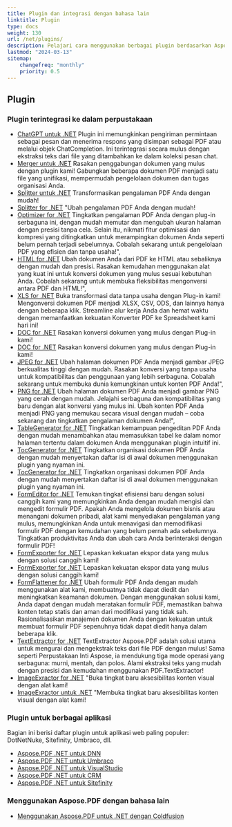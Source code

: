 ```yaml
---
title: Plugin dan integrasi dengan bahasa lain
linktitle: Plugin
type: docs
weight: 130
url: /net/plugins/
description: Pelajari cara menggunakan berbagai plugin berdasarkan Aspose.PDF
lastmod: "2024-03-13"
sitemap:
    changefreq: "monthly"
    priority: 0.5
---
```


## Plugin

### Plugin terintegrasi ke dalam perpustakaan

* [ChatGPT untuk .NET](chatgpt/) Plugin ini memungkinkan pengiriman permintaan sebagai pesan dan menerima respons yang disimpan sebagai PDF atau melalui objek ChatCompletion. Ini terintegrasi secara mulus dengan ekstraksi teks dari file yang ditambahkan ke dalam koleksi pesan chat.
* [Merger untuk .NET](merger/) Rasakan penggabungan dokumen yang mulus dengan plugin kami! Gabungkan beberapa dokumen PDF menjadi satu file yang unifikasi, mempermudah pengelolaan dokumen dan tugas organisasi Anda.
* [Splitter untuk .NET](splitter/) Transformasikan pengalaman PDF Anda dengan mudah!
* [Splitter for .NET](splitter/) "Ubah pengalaman PDF Anda dengan mudah!
* [Optimizer for .NET](optimizer/) Tingkatkan pengalaman PDF Anda dengan plug-in serbaguna ini, dengan mudah memutar dan mengubah ukuran halaman dengan presisi tanpa cela. Selain itu, nikmati fitur optimisasi dan kompresi yang ditingkatkan untuk merampingkan dokumen Anda seperti belum pernah terjadi sebelumnya. Cobalah sekarang untuk pengelolaan PDF yang efisien dan tanpa usaha!",
* [HTML for .NET](html/) Ubah dokumen Anda dari PDF ke HTML atau sebaliknya dengan mudah dan presisi. Rasakan kemudahan menggunakan alat yang kuat ini untuk konversi dokumen yang mulus sesuai kebutuhan Anda. Cobalah sekarang untuk membuka fleksibilitas mengonversi antara PDF dan HTML!",
* [XLS for .NET](xls/) Buka transformasi data tanpa usaha dengan Plug-in kami! Mengonversi dokumen PDF menjadi XLSX, CSV, ODS, dan lainnya hanya dengan beberapa klik. Streamline alur kerja Anda dan hemat waktu dengan memanfaatkan kekuatan Konverter PDF ke Spreadsheet kami hari ini!
* [DOC for .NET](doc/) Rasakan konversi dokumen yang mulus dengan Plug-in kami!
* [DOC for .NET](doc/) Rasakan konversi dokumen yang mulus dengan Plug-in kami!
* [JPEG for .NET](jpeg/) Ubah halaman dokumen PDF Anda menjadi gambar JPEG berkualitas tinggi dengan mudah. Rasakan konversi yang tanpa usaha untuk kompatibilitas dan penggunaan yang lebih serbaguna. Cobalah sekarang untuk membuka dunia kemungkinan untuk konten PDF Anda!",
* [PNG for .NET](png/) Ubah halaman dokumen PDF Anda menjadi gambar PNG yang cerah dengan mudah. Jelajahi serbaguna dan kompatibilitas yang baru dengan alat konversi yang mulus ini. Ubah konten PDF Anda menjadi PNG yang memukau secara visual dengan mudah – coba sekarang dan tingkatkan pengalaman dokumen Anda!",
* [TableGenerator for .NET](tablegenerator/) Tingkatkan kemampuan pengeditan PDF Anda dengan mudah menambahkan atau memasukkan tabel ke dalam nomor halaman tertentu dalam dokumen Anda menggunakan plugin intuitif ini.
* [TocGenerator for .NET](tocgenerator/) Tingkatkan organisasi dokumen PDF Anda dengan mudah menyertakan daftar isi di awal dokumen menggunakan plugin yang nyaman ini.
* [TocGenerator for .NET](tocgenerator/) Tingkatkan organisasi dokumen PDF Anda dengan mudah menyertakan daftar isi di awal dokumen menggunakan plugin yang nyaman ini.
* [FormEditor for .NET](formeditor/) Temukan tingkat efisiensi baru dengan solusi canggih kami yang memungkinkan Anda dengan mudah mengisi dan mengedit formulir PDF. Apakah Anda mengelola dokumen bisnis atau menangani dokumen pribadi, alat kami menyediakan pengalaman yang mulus, memungkinkan Anda untuk menavigasi dan memodifikasi formulir PDF dengan kemudahan yang belum pernah ada sebelumnya. Tingkatkan produktivitas Anda dan ubah cara Anda berinteraksi dengan formulir PDF!
* [FormExporter for .NET](formexporter/) Lepaskan kekuatan ekspor data yang mulus dengan solusi canggih kami!
* [FormExporter for .NET](formexporter/) Lepaskan kekuatan ekspor data yang mulus dengan solusi canggih kami!
* [FormFlattener for .NET](formflattener/) Ubah formulir PDF Anda dengan mudah menggunakan alat kami, membuatnya tidak dapat diedit dan meningkatkan keamanan dokumen. Dengan menggunakan solusi kami, Anda dapat dengan mudah meratakan formulir PDF, memastikan bahwa konten tetap statis dan aman dari modifikasi yang tidak sah. Rasionalisasikan manajemen dokumen Anda dengan kekuatan untuk membuat formulir PDF sepenuhnya tidak dapat diedit hanya dalam beberapa klik.
* [TextExtractor for .NET](textextractor/) TextExtractor Aspose.PDF adalah solusi utama untuk mengurai dan mengekstrak teks dari file PDF dengan mulus! Sama seperti Perpustakaan Inti Aspose, ia mendukung tiga mode operasi yang serbaguna: murni, mentah, dan polos. Alami ekstraksi teks yang mudah dengan presisi dan kemudahan menggunakan PDF.TextExtractor!
* [ImageExractor for .NET](imageextractor/) "Buka tingkat baru aksesibilitas konten visual dengan alat kami!
* [ImageExractor untuk .NET](imageextractor/) "Membuka tingkat baru aksesibilitas konten visual dengan alat kami!

### Plugin untuk berbagai aplikasi

Bagian ini berisi daftar plugin untuk aplikasi web paling populer: DotNetNuke, Sitefinity, Umbraco, dll.

* [Aspose.PDF .NET untuk DNN](/pdf/net/aspose-pdf-net-for-dnn/)
* [Aspose.PDF .NET untuk Umbraco](/pdf/net/aspose-pdf-net-for-umbraco/)
* [Aspose.PDF .NET untuk VisualStudio](/pdf/net/aspose-pdf-net-for-visualstudio/)
* [Aspose.PDF .NET untuk CRM](/pdf/net/aspose-pdf-net-for-crm/)
* [Aspose.PDF .NET untuk Sitefinity](/pdf/net/aspose-pdf-net-for-sitefinity/)

### Menggunakan Aspose.PDF dengan bahasa lain

* [Menggunakan Aspose.PDF untuk .NET dengan Coldfusion](/pdf/net/aspose-pdf-net-for-coldfusion/)

